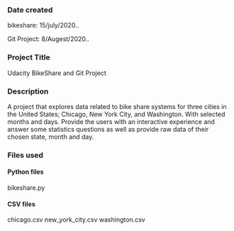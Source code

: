 ### Date created
bikeshare: 15/july/2020..

Git Project: 8/Augest/2020..

### Project Title
Udacity BikeShare and Git Project

### Description
A project that explores data related to bike share systems for three cities in the United States; Chicago, New York City, and Washington. With selected months and days. Provide the users with an interactive experience and answer some statistics questions as well as provide raw data of their chosen state, month and day. 

### Files used
#### Python files
bikeshare.py
#### CSV files
chicago.csv
new_york_city.csv
washington.csv

